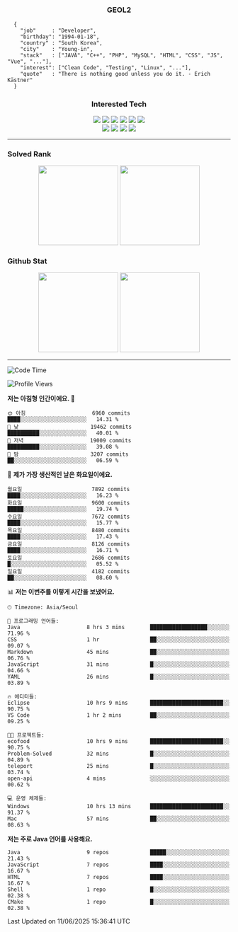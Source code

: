 <div align="center">

  ### GEOL2
</div>

```
  {
    "job"     : "Developer",
    "birthday": "1994-01-18",
    "country" : "South Korea",
    "city"    : "Young-in",
    "stack"   : ["JAVA", "C++", "PHP", "MySQL", "HTML", "CSS", "JS", "Vue", "..."],
    "interest": ["Clean Code", "Testing", "Linux", "..."], 
    "quote"   : "There is nothing good unless you do it. - Erich Kästner"
  }
  ```
  
<div align="center">
  
  ### Interested Tech
  
  <img src="https://img.shields.io/badge/Laravel-F05340?style=flat-square&logo=Laravel&logoColor=white">
  <img src="https://img.shields.io/badge/SpringBoot-6DB33F?style=flat-square&logo=SpringBoot&logoColor=white">
  <img src="https://img.shields.io/badge/-NestJs-ea2845?style=flat-square&logo=nestjs&logoColor=white">
  <img src="https://img.shields.io/badge/Express-000000?style=flat-square&logo=Express&logoColor=white">
  <img src="https://img.shields.io/badge/Three.js-000000?style=flat-square&logo=Three.js&logoColor=white">
  <img src="https://img.shields.io/badge/OpenAI-%23412991?style=flat-square&logo=openai&logoColor=white">
  <br>
  <img src="https://img.shields.io/badge/Java-ED8B00?style=flat-square&logo=openjdk&logoColor=white">
  <img src="https://img.shields.io/badge/JavaScript-F7DF1E?style=flat-square&logo=JavaScript&logoColor=black">
  <img src="https://img.shields.io/badge/TypeScript-007acc?style=flat-square&logo=TypeScript&logoColor=black">
  <img src="https://img.shields.io/badge/MySQL-4479A1?style=flat-square&logo=mysql&logoColor=white"><br>

</div>

------------

  ### Solved Rank
  
  <div align="center">
    <img height="180em" src="https://mazassumnida.wtf/api/v2/generate_badge?boj=geol2">
    <img height="180em" src="https://leetcard.jacoblin.cool/Geol2?theme=light&font=Gugi&border=0&radius=20">
  </div>
  
  ### Github Stat 
  <div align="center">
    <img height="180em" src="https://github-readme-stats-git-masterrstaa-rickstaa.vercel.app/api?username=geol2&show_icons=true&theme=dark">
    <img height="180em" src="https://github-readme-stats-git-masterrstaa-rickstaa.vercel.app/api/top-langs/?username=geol2&show_icons=true&hide=css,scss,html&layout=compact&theme=dark&count_private=true&langs_count=8">
  </div>
  
------------
<!--START_SECTION:waka-->
![Code Time](http://img.shields.io/badge/Code%20Time-4%2C175%20hrs%2056%20mins-blue)

![Profile Views](http://img.shields.io/badge/Profile%20Views-39-blue)

**저는 아침형 인간이에요. 🐤** 

```text
🌞 아침                     6960 commits        ████░░░░░░░░░░░░░░░░░░░░░   14.31 % 
🌆 낮　                     19462 commits       ██████████░░░░░░░░░░░░░░░   40.01 % 
🌃 저녁                     19009 commits       ██████████░░░░░░░░░░░░░░░   39.08 % 
🌙 밤　                     3207 commits        ██░░░░░░░░░░░░░░░░░░░░░░░   06.59 % 
```
📅 **제가 가장 생산적인 날은 화요일이에요.** 

```text
월요일                      7892 commits        ████░░░░░░░░░░░░░░░░░░░░░   16.23 % 
화요일                      9600 commits        █████░░░░░░░░░░░░░░░░░░░░   19.74 % 
수요일                      7672 commits        ████░░░░░░░░░░░░░░░░░░░░░   15.77 % 
목요일                      8480 commits        ████░░░░░░░░░░░░░░░░░░░░░   17.43 % 
금요일                      8126 commits        ████░░░░░░░░░░░░░░░░░░░░░   16.71 % 
토요일                      2686 commits        █░░░░░░░░░░░░░░░░░░░░░░░░   05.52 % 
일요일                      4182 commits        ██░░░░░░░░░░░░░░░░░░░░░░░   08.60 % 
```


📊 **저는 이번주를 이렇게 시간을 보냈어요.** 

```text
🕑︎ Timezone: Asia/Seoul

💬 프로그래밍 언어들: 
Java                     8 hrs 3 mins        ██████████████████░░░░░░░   71.96 % 
CSS                      1 hr                ██░░░░░░░░░░░░░░░░░░░░░░░   09.07 % 
Markdown                 45 mins             ██░░░░░░░░░░░░░░░░░░░░░░░   06.76 % 
JavaScript               31 mins             █░░░░░░░░░░░░░░░░░░░░░░░░   04.66 % 
YAML                     26 mins             █░░░░░░░░░░░░░░░░░░░░░░░░   03.89 % 

🔥 에디터들: 
Eclipse                  10 hrs 9 mins       ███████████████████████░░   90.75 % 
VS Code                  1 hr 2 mins         ██░░░░░░░░░░░░░░░░░░░░░░░   09.25 % 

🐱‍💻 프로젝트들: 
ecofood                  10 hrs 9 mins       ███████████████████████░░   90.75 % 
Problem-Solved           32 mins             █░░░░░░░░░░░░░░░░░░░░░░░░   04.89 % 
teleport                 25 mins             █░░░░░░░░░░░░░░░░░░░░░░░░   03.74 % 
open-api                 4 mins              ░░░░░░░░░░░░░░░░░░░░░░░░░   00.62 % 

💻 운영 체제들: 
Windows                  10 hrs 13 mins      ███████████████████████░░   91.37 % 
Mac                      57 mins             ██░░░░░░░░░░░░░░░░░░░░░░░   08.63 % 
```

**저는 주로 Java 언어를 사용해요.** 

```text
Java                     9 repos             █████░░░░░░░░░░░░░░░░░░░░   21.43 % 
JavaScript               7 repos             ████░░░░░░░░░░░░░░░░░░░░░   16.67 % 
HTML                     7 repos             ████░░░░░░░░░░░░░░░░░░░░░   16.67 % 
Shell                    1 repo              █░░░░░░░░░░░░░░░░░░░░░░░░   02.38 % 
CMake                    1 repo              █░░░░░░░░░░░░░░░░░░░░░░░░   02.38 % 
```




 Last Updated on 11/06/2025 15:36:41 UTC
<!--END_SECTION:waka-->

<div align="center">
  
  <!-- [![Hits](https://hits.seeyoufarm.com/api/count/incr/badge.svg?url=https%3A%2F%2Fgithub.com%2Fgeol2&count_bg=%2379C83D&title_bg=%23555555&icon=myspace.svg&icon_color=%23E7E7E7&title=hits&edge_flat=false)](https://hits.seeyoufarm.com) -->
  
</div>

<!--
**Geol2/Geol2** is a ✨ _special_ ✨ repository because its `README.md` (this file) appears on your GitHub profile.

Here are some ideas to get you started:
- 🔭 I’m currently working on ...
- 🌱 I’m currently learning ...
- 👯 I’m looking to collaborate on ...
- 🤔 I’m looking for help with ...
- 💬 Ask me about ...
- 📫 How to reach me: ...
- 😄 Pronouns: ...
- ⚡ Fun fact: ...
-->

